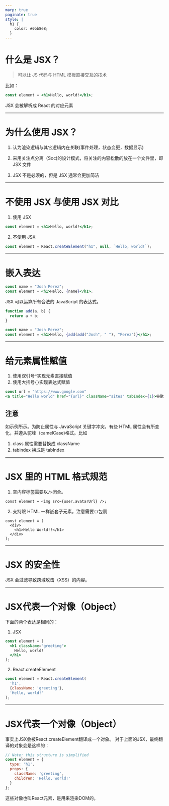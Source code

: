 ```yaml
---
marp: true
paginate: true
style: |
  h1 {
    color: #0bb8e8;
  }
---
```


# 什么是 JSX？

> 可以让 JS 代码与 HTML 模板直接交互的技术

比如：

```jsx
const element = <h1>Hello, world!</h1>;
```

JSX 会被解析成 React 的对应元素

---

# 为什么使用 JSX？

1. 认为渲染逻辑与其它逻辑内在关联(事件处理，状态变更，数据显示)

2. 采用关注点分离（Soc)的设计模式，将关注的内容松散的放在一个文件里，即 JSX 文件

3. JSX 不是必须的，但是 JSX 通常会更加简洁

---

# 不使用 JSX 与使用 JSX 对比

1. 使用 JSX

```jsx
const element = <h1>Hello, world!</h1>;
```

2. 不使用 JSX

```jsx
const element = React.createElement("h1", null, `Hello, world!`);
```

---

# 嵌入表达

```jsx
const name = "Josh Perez";
const element = <h1>Hello, {name}</h1>;
```

JSX 可以运算所有合法的 JavaScript 的表达式。

```jsx
function add(a, b) {
  return a + b;
}

const name = "Josh Perez";
const element = <h1>Hello, {add(add("Josh", " "), "Perez")}</h1>;
```

---

# 给元素属性赋值

1. 使用双引号`"`实现元素直接赋值
2. 使用大括号`{}`实现表达式赋值

```jsx
const url = "https://www.google.com"
<a title="Hello world" href="{url}" className="sites" tabIndex={1}>谷歌</a>
```

## 注意

如示例所示。为防止属性与 JavaScript 关键字冲突，有些 HTML 属性会有所变化，并遵从驼峰（camelCase)格式。比如

1. class 属性需要替换成 className
2. tabindex 换成是 tabIndex

---

# JSX 里的 HTML 格式规范

1. 空内容标签需要以`/>`闭合。

```
const element = <img src={user.avatarUrl} />;
```

2. 支持跟 HTML 一样嵌套子元素。注意需要`()`包裹

```
const element = (
  <div>
    <h1>Hello World!!</h1>
  </div>
);
```

---

# JSX 的安全性

JSX 会过滤导致跨域攻击（XSS）的内容。

---

# JSX代表一个对像（Object）

下面的两个表达是相同的：

1. JSX

```jsx
const element = (
  <h1 className="greeting">
    Hello, world!
  </h1>
);
```

2. React.createElement

```js
const element = React.createElement(
  'h1',
  {className: 'greeting'},
  'Hello, world!'
);
```

---

# JSX代表一个对像（Object）

事实上JSX会被React.createElement翻译成一个对象。
对于上面的JSX，最终翻译的对象会是这样的：
```js
// Note: this structure is simplified
const element = {
  type: 'h1',
  props: {
    className: 'greeting',
    children: 'Hello, world!'
  }
};
```
这些对像也叫React元素，是用来渲染DOM的。